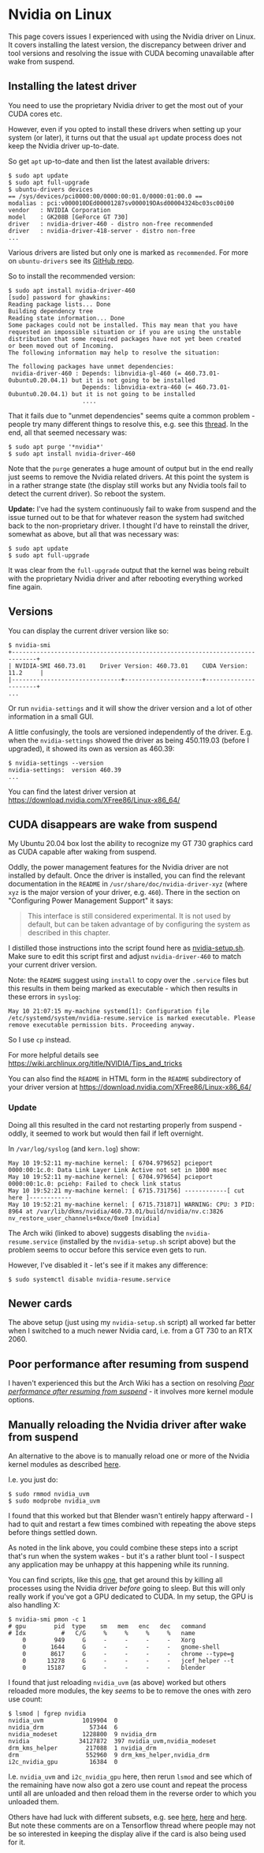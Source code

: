 Nvidia on Linux
===============

This page covers issues I experienced with using the Nvidia driver on Linux. It covers installing the latest version, the discrepancy between driver and tool versions and resolving the issue with CUDA becoming unavailable after wake from suspend.

Installing the latest driver
----------------------------

You need to use the proprietary Nvidia driver to get the most out of your CUDA cores etc.

However, even if you opted to install these drivers when setting up your system (or later), it turns out that the usual `apt` update process does not keep the Nvidia driver up-to-date.

So get `apt` up-to-date and then list the latest available drivers:

    $ sudo apt update 
    $ sudo apt full-upgrade
    $ ubuntu-drivers devices
    == /sys/devices/pci0000:00/0000:00:01.0/0000:01:00.0 ==
    modalias : pci:v000010DEd00001287sv000019DAsd00004324bc03sc00i00
    vendor   : NVIDIA Corporation
    model    : GK208B [GeForce GT 730]
    driver   : nvidia-driver-460 - distro non-free recommended
    driver   : nvidia-driver-418-server - distro non-free
    ...

Various drivers are listed but only one is marked as `recommended`. For more on `ubuntu-drivers` see its [GitHub repo](https://github.com/tseliot/ubuntu-drivers-common).

So to install the recommended version:

    $ sudo apt install nvidia-driver-460
    [sudo] password for ghawkins: 
    Reading package lists... Done
    Building dependency tree       
    Reading state information... Done
    Some packages could not be installed. This may mean that you have
    requested an impossible situation or if you are using the unstable
    distribution that some required packages have not yet been created
    or been moved out of Incoming.
    The following information may help to resolve the situation:

    The following packages have unmet dependencies:
     nvidia-driver-460 : Depends: libnvidia-gl-460 (= 460.73.01-0ubuntu0.20.04.1) but it is not going to be installed
                         Depends: libnvidia-extra-460 (= 460.73.01-0ubuntu0.20.04.1) but it is not going to be installed
                         ....

That it fails due to "unmet dependencies" seems quite a common problem - people try many different things to resolve this, e.g. see this [thread](https://forums.linuxmint.com/viewtopic.php?t=281922). In the end, all that seemed necessary was:

    $ sudo apt purge '*nvidia*'
    $ sudo apt install nvidia-driver-460

Note that the `purge` generates a huge amount of output but in the end really just seems to remove the Nvidia related drivers. At this point the system is in a rather strange state (the display still works but any Nvidia tools fail to detect the current driver). So reboot the system.

**Update:** I've had the system continuously fail to wake from suspend and the issue turned out to be that for whatever reason the system had switched back to the non-proprietary driver. I thought I'd have to reinstall the driver, somewhat as above, but all that was necessary was:

    $ sudo apt update 
    $ sudo apt full-upgrade

It was clear from the `full-upgrade` output that the kernel was being rebuilt with the proprietary Nvidia driver and after rebooting everything worked fine again.

Versions
--------

You can display the current driver version like so:

    $ nvidia-smi
    +-----------------------------------------------------------------------------+
    | NVIDIA-SMI 460.73.01    Driver Version: 460.73.01    CUDA Version: 11.2     |
    |-------------------------------+----------------------+----------------------+
    ...

Or run `nvidia-settings` and it will show the driver version and a lot of other information in a small GUI.

A little confusingly, the tools are versioned independently of the driver. E.g. when the `nvidia-settings` showed the driver as being 450.119.03 (before I upgraded), it showed its own as version as 460.39:

    $ nvidia-settings --version
    nvidia-settings:  version 460.39
    ...

You can find the latest driver version at <https://download.nvidia.com/XFree86/Linux-x86_64/>

CUDA disappears are wake from suspend
-------------------------------------

My Ubuntu 20.04 box lost the ability to recognize my GT 730 graphics card as CUDA capable after waking from suspend.

Oddly, the power management features for the Nvidia driver are not installed by default. Once the driver is installed, you can find the relevant documentation in the `README` in `/usr/share/doc/nvidia-driver-xyz` (where `xyz` is the major version of your driver, e.g. `460`). There in the section on "Configuring Power Management Support" it says:

> This interface is still considered experimental. It is not used by default, but can be taken advantage of by configuring the system as described in this chapter.

I distilled those instructions into the script found here as [nvidia-setup.sh](nvidia-setup.sh). Make sure to edit this script first and adjust `nvidia-driver-460` to match your current driver version.

Note: the `README` suggest using `install` to copy over the `.service` files but this results in them being marked as executable - which then results in these errors in `syslog`:

```
May 10 21:07:15 my-machine systemd[1]: Configuration file /etc/systemd/system/nvidia-resume.service is marked executable. Please remove executable permission bits. Proceeding anyway.
```

So I use `cp` instead.

For more helpful details see <https://wiki.archlinux.org/title/NVIDIA/Tips_and_tricks>

You can also find the `README` in HTML form in the `README` subdirectory of your driver version at <https://download.nvidia.com/XFree86/Linux-x86_64/>

### Update

Doing all this resulted in the card not restarting properly from suspend - oddly, it seemed to work but would then fail if left overnight.

In `/var/log/syslog` (and `kern.log`) show:

```
May 10 19:52:11 my-machine kernel: [ 6704.979652] pcieport 0000:00:1c.0: Data Link Layer Link Active not set in 1000 msec
May 10 19:52:11 my-machine kernel: [ 6704.979654] pcieport 0000:00:1c.0: pciehp: Failed to check link status
May 10 19:52:21 my-machine kernel: [ 6715.731756] ------------[ cut here ]------------
May 10 19:52:21 my-machine kernel: [ 6715.731871] WARNING: CPU: 3 PID: 8964 at /var/lib/dkms/nvidia/460.73.01/build/nvidia/nv.c:3826 nv_restore_user_channels+0xce/0xe0 [nvidia]
```

The Arch wiki (linked to above) suggests disabling the `nvidia-resume.service` (installed by the `nvidia-setup.sh` script above) but the problem seems to occur before this service even gets to run.

However, I've disabled it - let's see if it makes any difference:

    $ sudo systemctl disable nvidia-resume.service

Newer cards
-----------

The above setup (just using my `nvidia-setup.sh` script) all worked far better when I switched to a much newer Nvidia card, i.e. from a GT 730 to an RTX 2060.

Poor performance after resuming from suspend
--------------------------------------------

I haven't experienced this but the Arch Wiki has a section on resolving [_Poor performance after resuming from suspend_](https://wiki.archlinux.org/title/NVIDIA/Troubleshooting#Poor_performance_after_resuming_from_suspend) - it involves more kernel module options.

Manually reloading the Nvidia driver after wake from suspend
------------------------------------------------------------

An alternative to the above is to manually reload one or more of the Nvidia kernel modules as described [here](https://forums.fast.ai/t/cuda-lib-not-working-after-suspend-on-ubuntu-16-04/3546).

I.e. you just do:

    $ sudo rmmod nvidia_uvm
    $ sudo modprobe nvidia_uvm

I found that this worked but that Blender wasn't entirely happy afterward - I had to quit and restart a few times combined with repeating the above steps before things settled down.

As noted in the link above, you could combine these steps into a script that's run when the system wakes - but it's a rather blunt tool - I suspect any application may be unhappy at this happening while its running.

You can find scripts, like this [one](https://github.com/tensorflow/tensorflow/issues/5777#issuecomment-340419774), that get around this by killing all processes using the Nvidia driver _before_ going to sleep. But this will only really work if you've got a GPU dedicated to CUDA. In my setup, the GPU is also handling X:

    $ nvidia-smi pmon -c 1
    # gpu        pid  type    sm   mem   enc   dec   command
    # Idx          #   C/G     %     %     %     %   name
        0        949     G     -     -     -     -   Xorg           
        0       1644     G     -     -     -     -   gnome-shell    
        0       8617     G     -     -     -     -   chrome --type=g
        0      13278     G     -     -     -     -   jcef_helper --t
        0      15187     G     -     -     -     -   blender

I found that just reloading `nvidia_uvm` (as above) worked but others reloaded more modules, the key _seems_ to be to remove the ones with zero use count:

    $ lsmod | fgrep nvidia
    nvidia_uvm           1019904  0
    nvidia_drm             57344  6
    nvidia_modeset       1228800  9 nvidia_drm
    nvidia              34127872  397 nvidia_uvm,nvidia_modeset
    drm_kms_helper        217088  1 nvidia_drm
    drm                   552960  9 drm_kms_helper,nvidia_drm
    i2c_nvidia_gpu         16384  0

I.e. `nvidia_uvm` and `i2c_nvidia_gpu` here, then rerun `lsmod` and see which of the remaining have now also got a zero use count and repeat the process until all are unloaded and then reload them in the reverse order to which you unloaded them.

Others have had luck with different subsets, e.g. see [here](https://github.com/tensorflow/tensorflow/issues/5777#issuecomment-301058363), [here](https://github.com/tensorflow/tensorflow/issues/5777#issuecomment-304442181) and [here](https://github.com/tensorflow/tensorflow/issues/5777#issuecomment-312679773). But note these comments are on a Tensorflow thread where people may not be so interested in keeping the display alive if the card is also being used for it.
